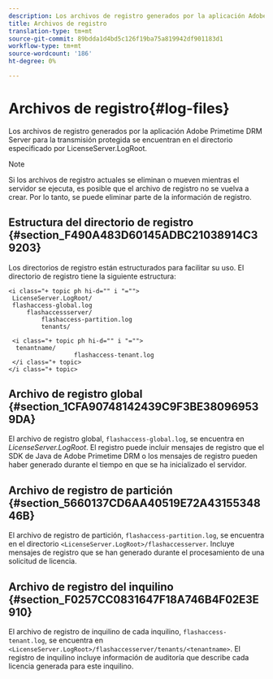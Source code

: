 ```yaml
---
description: Los archivos de registro generados por la aplicación Adobe Primetime DRM Server para la transmisión protegida se encuentran en el directorio especificado por LicenseServer.LogRoot.
title: Archivos de registro
translation-type: tm+mt
source-git-commit: 89bdda1d4bd5c126f19ba75a819942df901183d1
workflow-type: tm+mt
source-wordcount: '186'
ht-degree: 0%

---
```



# Archivos de registro{#log-files}

Los archivos de registro generados por la aplicación Adobe Primetime DRM Server para la transmisión protegida se encuentran en el directorio especificado por LicenseServer.LogRoot.

>[!NOTE]
>
>Si los archivos de registro actuales se eliminan o mueven mientras el servidor se ejecuta, es posible que el archivo de registro no se vuelva a crear. Por lo tanto, se puede eliminar parte de la información de registro.

## Estructura del directorio de registro {#section_F490A483D60145ADBC21038914C39203}

Los directorios de registro están estructurados para facilitar su uso. El directorio de registro tiene la siguiente estructura:

```
<i class="+ topic ph hi-d="" i "="">
 LicenseServer.LogRoot/ 
 flashaccess-global.log 
     flashaccessserver/ 
         flashaccess-partition.log 
         tenants/ 
             
 <i class="+ topic ph hi-d="" i "="">
  tenantname/ 
                  flashaccess-tenant.log
 </i class="+ topic>
</i class="+ topic>
```

## Archivo de registro global {#section_1CFA90748142439C9F3BE380969539DA}

El archivo de registro global, `flashaccess-global.log`, se encuentra en *LicenseServer.LogRoot*. El registro puede incluir mensajes de registro que el SDK de Java de Adobe Primetime DRM o los mensajes de registro pueden haber generado durante el tiempo en que se ha inicializado el servidor.

## Archivo de registro de partición {#section_5660137CD6AA40519E72A4315534846B}

El archivo de registro de partición, `flashaccess-partition.log`, se encuentra en el directorio `<LicenseServer.LogRoot>/flashaccesserver`. Incluye mensajes de registro que se han generado durante el procesamiento de una solicitud de licencia.

## Archivo de registro del inquilino {#section_F0257CC0831647F18A746B4F02E3E910}

El archivo de registro de inquilino de cada inquilino, `flashaccess-tenant.log`, se encuentra en `<LicenseServer.LogRoot>/flashaccesserver/tenants/<tenantname>`. El registro de inquilino incluye información de auditoría que describe cada licencia generada para este inquilino.
